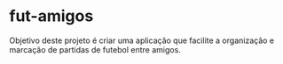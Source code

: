 # fut-amigos
Objetivo deste projeto é criar uma aplicação que facilite a organização e marcação de partidas de futebol entre amigos.
